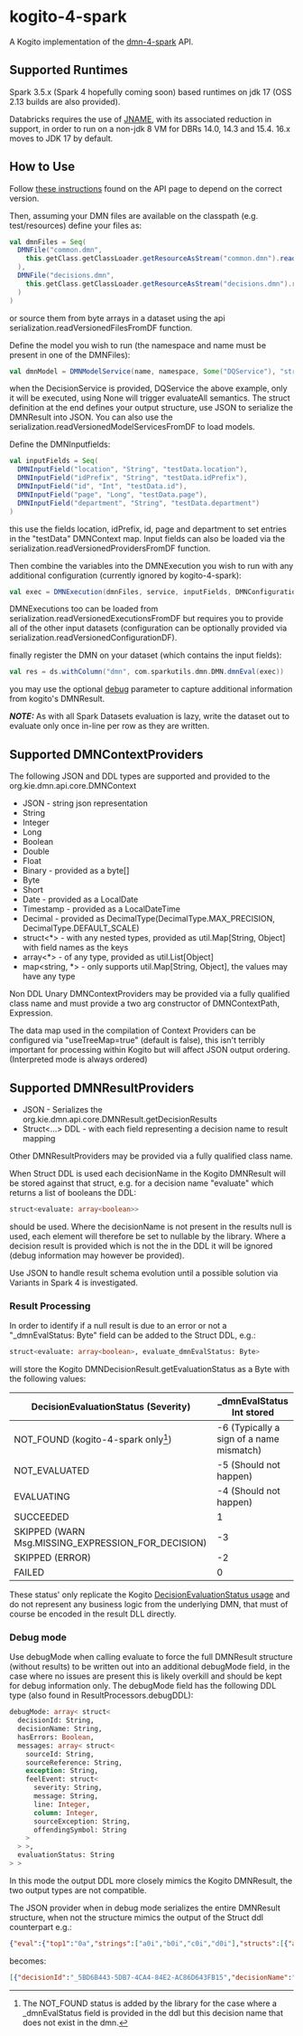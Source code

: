 # kogito-4-spark

A Kogito implementation of the [dmn-4-spark](https://github.com/sparkutils/dmn-4-spark) API.

## Supported Runtimes

Spark 3.5.x (Spark 4 hopefully coming soon) based runtimes on jdk 17 (OSS 2.13 builds are also provided).

Databricks requires the use of [JNAME](https://docs.databricks.com/aws/en/dev-tools/sdk-java#create-a-cluster-that-uses-jdk-17), with its associated reduction in support, in order to run on a non-jdk 8 VM for DBRs 14.0, 14.3 and 15.4.  16.x moves to JDK 17 by default.

## How to Use

Follow [these instructions](https://github.com/sparkutils/dmn-4-spark?tab=readme-ov-file#how-to-use) found on the API page to depend on the correct version.

Then, assuming your DMN files are available on the classpath (e.g. test/resources) define your files as:

```scala
val dmnFiles = Seq(
  DMNFile("common.dmn",
    this.getClass.getClassLoader.getResourceAsStream("common.dmn").readAllBytes()
  ),
  DMNFile("decisions.dmn",
    this.getClass.getClassLoader.getResourceAsStream("decisions.dmn").readAllBytes()
  )
)
```

or source them from byte arrays in a dataset using the api serialization.readVersionedFilesFromDF function.

Define the model you wish to run (the namespace and name must be present in one of the DMNFiles):

```scala
val dmnModel = DMNModelService(name, namespace, Some("DQService"), "struct<evaluate: array<boolean>>")
```

when the DecisionService is provided, DQService the above example, only it will be executed, using None will trigger evaluateAll semantics.  The struct definition at the end defines your output structure, use JSON to serialize the DMNResult into JSON.  You can also use the serialization.readVersionedModelServicesFromDF to load models. 

Define the DMNInputfields:

```scala
val inputFields = Seq(
  DMNInputField("location", "String", "testData.location"),
  DMNInputField("idPrefix", "String", "testData.idPrefix"),
  DMNInputField("id", "Int", "testData.id"),
  DMNInputField("page", "Long", "testData.page"),
  DMNInputField("department", "String", "testData.department")
)
```

this use the fields location, idPrefix, id, page and department to set entries in the "testData" DMNContext map.  Input fields can also be loaded via the serialization.readVersionedProvidersFromDF function.

Then combine the variables into the DMNExecution you wish to run with any additional configuration (currently ignored by kogito-4-spark):

```scala
val exec = DMNExecution(dmnFiles, service, inputFields, DMNConfiguration.empty /* default value */)
```

DMNExecutions too can be loaded from serialization.readVersionedExecutionsFromDF but requires you to provide all of the other input datasets (configuration can be optionally provided via serialization.readVersionedConfigurationDF).

finally register the DMN on your dataset (which contains the input fields):

```scala
val res = ds.withColumn("dmn", com.sparkutils.dmn.DMN.dmnEval(exec))
```

you may use the optional [debug](#debug-mode) parameter to capture additional information from kogito's DMNResult.

***NOTE:*** As with all Spark Datasets evaluation is lazy, write the dataset out to evaluate only once in-line per row as they are written. 

## Supported DMNContextProviders

The following JSON and DDL types are supported and provided to the org.kie.dmn.api.core.DMNContext 

* JSON - string json representation
* String
* Integer
* Long
* Boolean
* Double
* Float
* Binary - provided as a byte[]
* Byte
* Short
* Date - provided as a LocalDate
* Timestamp - provided as a LocalDateTime
* Decimal - provided as DecimalType(DecimalType.MAX_PRECISION, DecimalType.DEFAULT_SCALE)
* struct<*> - with any nested types, provided as util.Map[String, Object] with field names as the keys
* array<*> - of any type, provided as util.List[Object]
* map<string, *> - only supports util.Map[String, Object], the values may have any type

Non DDL Unary DMNContextProviders may be provided via a fully qualified class name and must provide a two arg constructor of DMNContextPath, Expression. 

The data map used in the compilation of Context Providers can be configured via "useTreeMap=true" (default is false), this isn't terribly important for processing within Kogito but will affect JSON output ordering. (Interpreted mode is always ordered)
 
## Supported DMNResultProviders

* JSON - Serializes the org.kie.dmn.api.core.DMNResult.getDecisionResults
* Struct<...> DDL - with each field representing a decision name to result mapping

Other DMNResultProviders may be provided via a fully qualified class name. 
 
When Struct DDL is used each decisionName in the Kogito DMNResult will be stored against that struct, e.g. for a decision name "evaluate" which returns a list of booleans the DDL:

```sql
struct<evaluate: array<boolean>>
```

should be used.  Where the decisionName is not present in the results null is used, each element will therefore be set to nullable by the library.  Where a decision result is provided which is not the in the DDL it will be ignored (debug information may however be provided).

Use JSON to handle result schema evolution until a possible solution via Variants in Spark 4 is investigated. 

### Result Processing

In order to identify if a null result is due to an error or not a "_dmnEvalStatus: Byte" field can be added to the Struct DDL, e.g.:

```sql
struct<evaluate: array<boolean>, evaluate_dmnEvalStatus: Byte>
```

will store the Kogito DMNDecisionResult.getEvaluationStatus as a Byte with the following values:

| DecisionEvaluationStatus (Severity)              | _dmnEvalStatus Int stored                |
|--------------------------------------------------|------------------------------------------|
| NOT_FOUND (kogito-4-spark only[^1])                  | -6 (Typically a sign of a name mismatch) |
| NOT_EVALUATED                                    | -5 (Should not happen)                   |
| EVALUATING                                       | -4 (Should not happen)                   |
| SUCCEEDED                                        | 1                                        |
| SKIPPED (WARN Msg.MISSING_EXPRESSION_FOR_DECISION) | -3                                       |
| SKIPPED (ERROR)                                  | -2                                       |
| FAILED                                           | 0                                        |

These status' only replicate the Kogito [DecisionEvaluationStatus usage](https://github.com/kiegroup/drools/blob/7373d109e9020535f5f1c727852946405ea21912/kie-dmn/kie-dmn-core/src/main/java/org/kie/dmn/core/impl/DMNRuntimeImpl.java#L669) and do not represent any business logic from the underlying DMN, that must of course be encoded in the result DLL directly. 

[^1]: The NOT_FOUND status is added by the library for the case where a _dmnEvalStatus field is provided in the ddl but this decision name that does not exist in the dmn.

### Debug mode

Use debugMode when calling evaluate to force the full DMNResult structure (without results) to be written out into an additional debugMode field, in the case where no issues are present this is likely overkill and should be kept for debug information only.  The debugMode field has the following DDL type (also found in ResultProcessors.debugDDL):

```sql
debugMode: array< struct< 
  decisionId: String,
  decisionName: String,
  hasErrors: Boolean,
  messages: array< struct<
    sourceId: String,
    sourceReference: String,
    exception: String,
    feelEvent: struct<
      severity: String,
      message: String,
      line: Integer,
      column: Integer,
      sourceException: String,
      offendingSymbol: String
    >
  > >,
  evaluationStatus: String
> >  
```

In this mode the output DDL more closely mimics the Kogito DMNResult, the two output types are not compatible. 

The JSON provider when in debug mode serializes the entire DMNResult structure, when not the structure mimics the output of the Struct ddl counterpart e.g.:

```json
{"eval":{"top1":"0a","strings":["a0i","b0i","c0i","d0i"],"structs":[{"a":"0","b":2061584302.16,"d":{"a":true,"b":true},"c":{"a1":"b1"}}]}}
```

becomes:

```json
[{"decisionId":"_5BD6B443-5DB7-4CA4-84E2-AC86D643FB15","decisionName":"eval","result":{"top1":"0a","strings":["a0i","b0i","c0i","d0i"],"structs":[{"a":"0","b":2061584302.16,"d":{"a":true,"b":true},"c":{"a1":"b1"}}]},"messages":[],"evaluationStatus":"SUCCEEDED"}]
```
